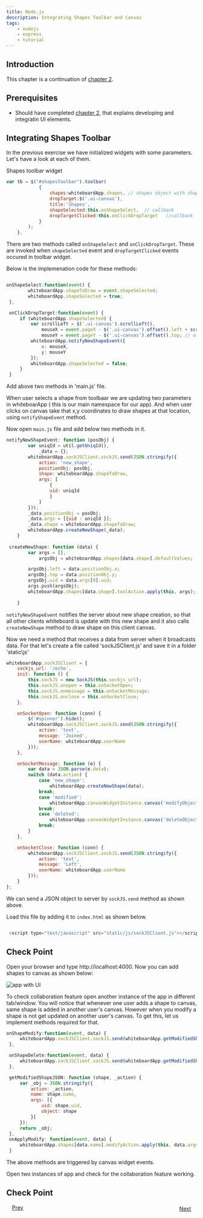 ```yaml
---
title: Node.js
description: Integrating Shapes Toolbar and Canvas
tags:
    - nodejs
    - express
    - tutorial
---
```


## Introduction

This chapter is a continuation of [chapter 2](/frameworks/nodejs/nodejs-tutorial/step02-creating-ui.html). 

## Prerequisites

+ Should have completed [chapter 2](/frameworks/nodejs/nodejs-tutorial/step02-creating-ui.html), that explains developing and integratin UI elements.
    
    
## Integrating Shapes Toolbar
    
In the previous exercise we have initialized widgets with some parameters. Let's have a look at each of them.

Shapes toolbar widget
```javascript
var tb = $("#shapesToolbar").toolbar(
            {
                shapes:whiteboardApp.shapes, // shapes object with shape 'name' and 'iconname' ex: shapes = {  rectangle: {  name: 'rectangle', imagesPath:'/static/images/' } }
                dropTarget:$('.ui-canvas'),
                title:'Shapes',
                shapeSelected:this.onShapeSelect,  // callback
                dropTargetClicked:this.onClickDropTarget   //callback
            }
        );
    },
``` 
There are two methods called `onShapeSelect` and `onClickDropTarget`. These are invoked when `shapeSelected` event and `dropTargetClicked` events occured in toolbar widget.  

Below is the implemenation code for these methods:
```javascript

onShapeSelect:function(event) {
        whiteboardApp.shapeToDraw = event.shapeSelected;
        whiteboardApp.shapeSelected = true;
 },

 onClickDropTarget:function(event) {
     if (whiteboardApp.shapeSelected) {
         var scrollLeft = $('.ui-canvas').scrollLeft(),
             mouseX = event.pageX - $('.ui-canvas').offset().left + scrollLeft, // offset X
             mouseY = event.pageY - $('.ui-canvas').offset().top; // offset Y
         whiteboardApp.notifyNewShapeEvent({
             x: mouseX,
             y: mouseY
         });
         whiteboardApp.shapeSelected = false;
     }
 }

```

Add above two methods in 'main.js' file.

When user selects a shape from toolbaar we are updating two parameters in whiteboarApp ( this is our main namespace for our app).
And when user clicks on canvas take that x,y coordinates to draw shapes at that location, using `notifyShapeEvent` method.

Now open `main.js` file and add below two methods in it.

```javascript
notifyNewShapeEvent: function (posObj) {
        var uniqId = util.getUniqId(),
            _data = {};
        whiteboardApp.sockJSClient.sockJS.send(JSON.stringify({
            action: 'new_shape',
            positionObj: posObj,
            shape: whiteboardApp.shapeToDraw,
            args: [
                {
            	uid: uniqId
                }
            ]
        }));
        _data.positionObj = posObj;
        _data.args = [{uid : uniqId }];
        _data.shape = whiteboardApp.shapeToDraw;
        whiteboardApp.createNewShape(_data);
    }
    
 createNewShape: function (data) {
        var args = [],
            argsObj = whiteboardApp.shapes[data.shape].defaultValues;

        argsObj.left = data.positionObj.x;
        argsObj.top = data.positionObj.y;
        argsObj.uid = data.args[0].uid;
        args.push(argsObj);
        whiteboardApp.shapes[data.shape].toolAction.apply(this, args);
    
    }    
``` 

`notifyNewShapeEvent` notifies the server about new shape creation, so that all other clients whiteboard is update with this new shape and it also calls `createNewShape` method to draw shape on this client canvas.


Now we need a method that receives a data from server when it broadcasts data. For that let's create a file called 'sockJSClient.js' and save it in a folder 'static\js\'

```javascript
whiteboardApp.sockJSClient = {
    sockjs_url: '/echo',
    init: function () {
        this.sockJS = new SockJS(this.sockjs_url);
        this.sockJS.onopen = this.onSocketOpen;
        this.sockJS.onmessage = this.onSocketMessage;
        this.sockJS.onclose = this.onSocketClose;
    },

    onSocketOpen: function (conn) {
        $('#spinner').hide();
        whiteboardApp.sockJSClient.sockJS.send(JSON.stringify({
            action: 'text',
            message: 'Joined',
            userName: whiteboardApp.userName
        }));
    },

    onSocketMessage: function (e) {
        var data = JSON.parse(e.data);
        switch (data.action) {
            case 'new_shape':
                whiteboardApp.createNewShape(data);
            break;
            case 'modified':
                whiteboardApp.canvasWidgetInstance.canvas('modifyObject', data);
            break;
            case 'deleted':
                whiteboardApp.canvasWidgetInstance.canvas('deleteObject', data);
            break;
        }
    },

    onSocketClose: function (conn) {
        whiteboardApp.sockJSClient.sockJS.send(JSON.stringify({
            action: 'text',
            message: 'Left',
            userName: whiteboardApp.userName
        }));
    }
};

``` 

We can send a JSON object to server by `sockJS.send` method as shown above.

Load this file by adding it to `index.html` as shown below.

```javascript

 <script type="text/javascript" src="static/js/sockJSClient.js"></script>

``` 
 
## Check Point

Open your browser and type http://localhost:4000. Now you can add shapes to canvas as shown below:

![app with UI](/images/screenshots/nodejs-whiteboard/whiteboard-02.png)


To check collaboration feature open another instance of the app in different tab/window. You will notice that whenever one user adds a shape to canvas, same shape is added in another user's canvas. However when you modify a shape is not get updated on another user's canvas.
To get this, let us implement methods required for that.

```javascript
onShapeModify:function(event, data) {
     whiteboardApp.sockJSClient.sockJS.send(whiteboardApp.getModifiedShapeJSON(data, "modified"));
 },

 onShapeDelete:function(event, data) {
     whiteboardApp.sockJSClient.sockJS.send(whiteboardApp.getModifiedShapeJSON(data, "deleted"));
 },

 getModifiedShapeJSON: function (shape, _action) {
     var _obj = JSON.stringify({
         action: _action,
         name: shape.name,
         args: [{
             uid: shape.uid,
             object: shape
         }] 
     });
     return _obj;
 },
 onApplyModify: function(event, data) {
     whiteboardApp.shapes[data.name].modifyAction.apply(this, data.args);
 }

``` 

The above methods are triggered by canvas widget events.

Open two instances of app and check for the collaboration feature working.

## Check Point

<p><a class="button-plain"  style="padding: 3px 15px;" href="/frameworks/nodejs/nodejs-tutorial/step02-creating-ui.html">Prev</a>  <a class="button-plain"  style="padding: 3px 15px; float: right;" href="/frameworks/nodejs/nodejs-tutorial/step04-integrating-chat.html">Next</a></p>

